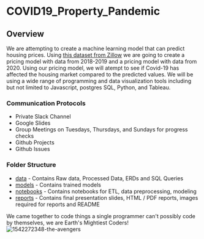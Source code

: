 # COVID19_Property_Pandemic

## Overview
We are attempting to create a machine learning model that can predict housing prices. Using [this dataset from Zillow](https://www.zillow.com/research/data/) we are going to create a pricing model with data from 2018-2019 and a pricing model with data from 2020. Using our pricing model, we will atempt to see if Covid-19 has affected the housing market compared to the predicted values. We will be using a wide range of programming and data visualization tools including but not limited to Javascript, postgres SQL, Python, and Tableau.


### Communication Protocols 
- Private Slack Channel
- Google Slides
- Group Meetings on Tuesdays, Thursdays, and Sundays for progress checks
- Github Projects
- Github Issues

### Folder Structure
- [data](data) - Contains Raw data, Processed Data, ERDs and SQL Queries
- [models](models) - Contains trained models
- [notebooks](notebooks) - Contains notebooks for ETL, data preprocessing, modeling
- [reports](reports) - Contains final presentation slides, HTML / PDF reports, images required for reports and README 




We came together to code things a single programmer can't possibly code by themselves, we are Earth's Mightiest Coders!
![1542272348-the-avengers](https://user-images.githubusercontent.com/68392225/101806789-fead0c00-3ad9-11eb-91bc-6704c91e43f8.jpg)
